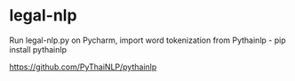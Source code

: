 # legal-nlp

Run legal-nlp.py on Pycharm,
import word tokenization from Pythainlp - pip install pythainlp

https://github.com/PyThaiNLP/pythainlp
 
